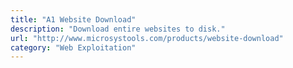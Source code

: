```yaml
---
title: "A1 Website Download"
description: "Download entire websites to disk."
url: "http://www.microsystools.com/products/website-download"
category: "Web Exploitation"
---
```

